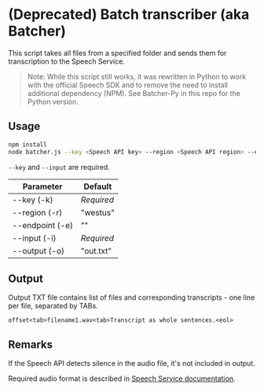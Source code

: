 # (Deprecated) Batch transcriber (aka Batcher)

This script takes all files from a specified folder and sends them for transcription to the Speech Service.

> Note: While this script still works, it was rewritten in Python to work with the official Speech SDK and to remove the need to install additional dependency (NPM). 
> See Batcher-Py in this repo for the Python version.

## Usage

```bash
npm install
node batcher.js --key <Speech API key> --region <Speech API region> --endpoint <Endpoint ID> --input <path to folder with WAV files> --output <path to final TXT>
```

`--key` and `--input` are required.

|Parameter  |Default  |
|---------|---------|
|--key (-k)     | *Required*         |
|--region (-r)  | "westus"        |
|--endpoint (-e)| ""        |
|--input (-i)   | *Required*        |
|--output (-o)  | "out.txt"        |

## Output

Output TXT file contains list of files and corresponding transcripts - one line per file, separated by TABs.

```
offset<tab>filename1.wav<tab>Transcript as whole sentences.<eol>
```

## Remarks

If the Speech API detects silence in the audio file, it's not included in output.

Required audio format is described in [Speech Service documentation](https://docs.microsoft.com/en-us/azure/cognitive-services/speech-service/how-to-customize-acoustic-models#prepare-the-data).